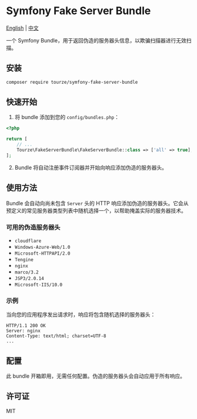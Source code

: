 # Symfony Fake Server Bundle

[English](README.md) | [中文](README.zh-CN.md)

一个 Symfony Bundle，用于返回伪造的服务器头信息，以欺骗扫描器进行无效扫描。

## 安装

```bash
composer require tourze/symfony-fake-server-bundle
```

## 快速开始

1. 将 bundle 添加到您的 `config/bundles.php`：

```php
<?php

return [
    // ...
    Tourze\FakeServerBundle\FakeServerBundle::class => ['all' => true],
];
```

2. Bundle 将自动注册事件订阅器并开始向响应添加伪造的服务器头。

## 使用方法

Bundle 会自动向尚未包含 `Server` 头的 HTTP 响应添加伪造的服务器头。它会从预定义的常见服务器类型列表中随机选择一个，以帮助掩盖实际的服务器技术。

### 可用的伪造服务器头

- `cloudflare`
- `Windows-Azure-Web/1.0`
- `Microsoft-HTTPAPI/2.0`
- `Tengine`
- `nginx`
- `marco/3.2`
- `JSP3/2.0.14`
- `Microsoft-IIS/10.0`

### 示例

当向您的应用程序发出请求时，响应将包含随机选择的服务器头：

```
HTTP/1.1 200 OK
Server: nginx
Content-Type: text/html; charset=UTF-8
...
```

## 配置

此 bundle 开箱即用，无需任何配置。伪造的服务器头会自动应用于所有响应。

## 许可证

MIT
